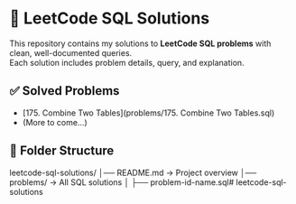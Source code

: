 # 📘 LeetCode SQL Solutions

This repository contains my solutions to **LeetCode SQL problems** with clean, well-documented queries.  
Each solution includes problem details, query, and explanation.

## ✅ Solved Problems
- [175. Combine Two Tables](problems/175. Combine Two Tables.sql)  
- (More to come...)

## 📂 Folder Structure
leetcode-sql-solutions/
│── README.md → Project overview
│── problems/ → All SQL solutions
│ ├── problem-id-name.sql# leetcode-sql-solutions
